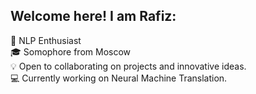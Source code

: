 ## Welcome here! I am Rafiz:   

:tongue:  NLP Enthusiast   
:mortar_board:  Somophore from Moscow   
:bulb:  Open to collaborating on projects and innovative ideas.   
:computer:  Currently working on Neural Machine Translation.   
